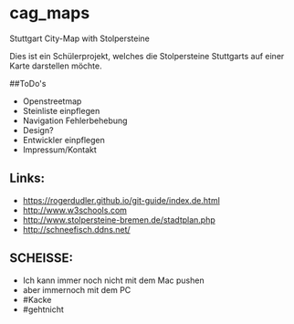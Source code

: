 # cag_maps
Stuttgart City-Map with Stolpersteine

Dies ist ein Schülerprojekt, welches die Stolpersteine Stuttgarts auf einer Karte darstellen möchte.

##ToDo's

* Openstreetmap
* Steinliste einpflegen
* Navigation Fehlerbehebung
* Design?
* Entwickler einpflegen
* Impressum/Kontakt


## Links:

* https://rogerdudler.github.io/git-guide/index.de.html
* http://www.w3schools.com
* http://www.stolpersteine-bremen.de/stadtplan.php
* http://schneefisch.ddns.net/

## SCHEISSE:

* Ich kann immer noch nicht mit dem Mac pushen
* aber immernoch mit dem PC
* #Kacke
* #gehtnicht